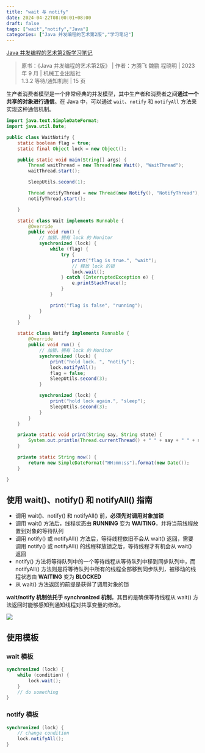 ```yaml
---
title: "wait 与 notify"
date: 2024-04-22T08:00:01+08:00
draft: false
tags: ["wait","notify","Java"]
categories: ["Java 并发编程的艺术第2版","学习笔记"]
---
```


[Java 并发编程的艺术第2版学习笔记](../dir)

> 原书：《Java 并发编程的艺术第2版》 | 作者：方腾飞 魏鹏 程晓明 | 2023 年 9 月 | 机械工业出版社  
> 1.3.2 等待/通知机制 | 15 页

生产者消费者模型是一个非常经典的并发模型，其中生产者和消费者之间**通过一个共享的对象进行通信**。在 Java 中，可以通过 `wait`、`notify` 和 `notifyAll` 方法来实现这种通信机制。

```java
import java.text.SimpleDateFormat;
import java.util.Date;

public class WaitNotify {
    static boolean flag = true;
    static final Object lock = new Object();

    public static void main(String[] args) {
        Thread waitThread = new Thread(new Wait(), "WaitThread");
        waitThread.start();

        SleepUtils.second(1);

        Thread notifyThread = new Thread(new Notify(), "NotifyThread");
        notifyThread.start();

    }

    static class Wait implements Runnable {
        @Override
        public void run() {
            // 加锁，拥有 lock 的 Monitor
            synchronized (lock) {
                while (flag) {
                    try {
                        print("flag is true.", "wait");
                        // 释放 lock 的锁
                        lock.wait();
                    } catch (InterruptedException e) {
                        e.printStackTrace();
                    }
                }

                print("flag is false", "running");
            }
        }
    }

    static class Notify implements Runnable {
        @Override
        public void run() {
            // 加锁，拥有 lock 的 Monitor
            synchronized (lock) {
                print("hold lock. ", "notify");
                lock.notifyAll();
                flag = false;
                SleepUtils.second(3);
            }

            synchronized (lock) {
                print("hold lock again.", "sleep");
                SleepUtils.second(3);
            }
        }
    }

    private static void print(String say, String state) {
        System.out.println(Thread.currentThread() + " " + say + " " + state + "@ " + now());
    }

    private static String now() {
        return new SimpleDateFormat("HH:mm:ss").format(new Date());
    }

}
```

## 使用 wait()、notify() 和 notifyAll() 指南

- 调用 wait()、notify() 和 notifyAll() 前，**必须先对调用对象加锁**
- 调用 wait() 方法后，线程状态由 **RUNNING** 变为 **WAITING**，并将当前线程放置到对象的等待队列
- 调用 notify() 或 notifyAll() 方法后，等待线程依旧不会从 wait() 返回，需要调用 notify() 或 notifyAll() 的线程释放锁之后，等待线程才有机会从 wait() 返回
- notify() 方法将等待队列中的一个等待线程从等待队列中移到同步队列中，而 notifyAll() 方法则是将等待队列中所有的线程全部移到同步队列，被移动的线程状态由 **WAITING** 变为 **BLOCKED**
- 从 wait() 方法返回的前提是获得了调用对象的锁

**wait/notify 机制依托于 synchronized 机制**，其目的是确保等待线程从 wait() 方法返回时能够感知到通知线程对共享变量的修改。

![](../../../../../post/29/29-5-1.webp)

## 使用模板

### wait 模板

```java
synchronized (lock) {
    while (condition) {
        lock.wait();
    }
    // do something
}
```

### notify 模板

```java
synchronized (lock) {
    // change condition
    lock.notifyAll();
}
```